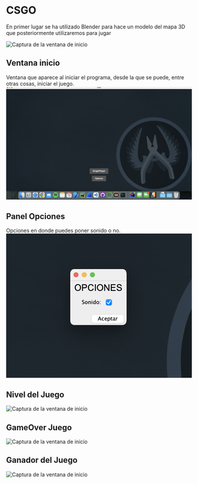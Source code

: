 # CSGO

En primer lugar se ha utilizado Blender para hace un modelo del mapa 3D que posteriormente utilizaremos para jugar

![Captura de la ventana de inicio](screenshoots/s5.png)

## Ventana inicio
Ventana que aparece al iniciar el programa, desde la que se puede, entre otras cosas, iniciar el juego.
![Captura de la ventana de inicio](screenshoots/s0.png)

## Panel Opciones
Opciones en donde puedes poner sonido o no.
![Captura de la ventana de inicio](screenshoots/s1.png)

## Nivel del Juego

![Captura de la ventana de inicio](screenshoots/s2.png)


## GameOver Juego
![Captura de la ventana de inicio](screenshoots/s3.png)

## Ganador del Juego
![Captura de la ventana de inicio](screenshoots/s4.png)
